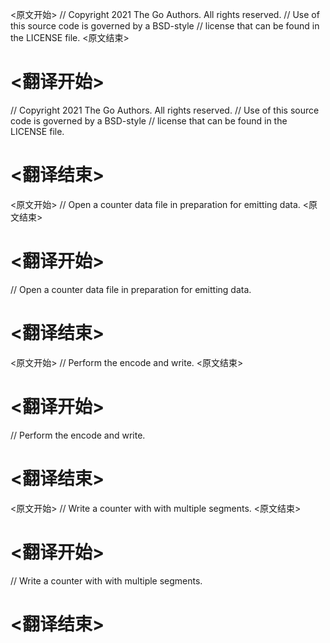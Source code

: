 
<原文开始>
// Copyright 2021 The Go Authors. All rights reserved.
// Use of this source code is governed by a BSD-style
// license that can be found in the LICENSE file.
<原文结束>

# <翻译开始>
// Copyright 2021 The Go Authors. All rights reserved.
// Use of this source code is governed by a BSD-style
// license that can be found in the LICENSE file.
# <翻译结束>


<原文开始>
// Open a counter data file in preparation for emitting data.
<原文结束>

# <翻译开始>
// Open a counter data file in preparation for emitting data.
# <翻译结束>


<原文开始>
// Perform the encode and write.
<原文结束>

# <翻译开始>
// Perform the encode and write.
# <翻译结束>


<原文开始>
// Write a counter with with multiple segments.
<原文结束>

# <翻译开始>
// Write a counter with with multiple segments.
# <翻译结束>

